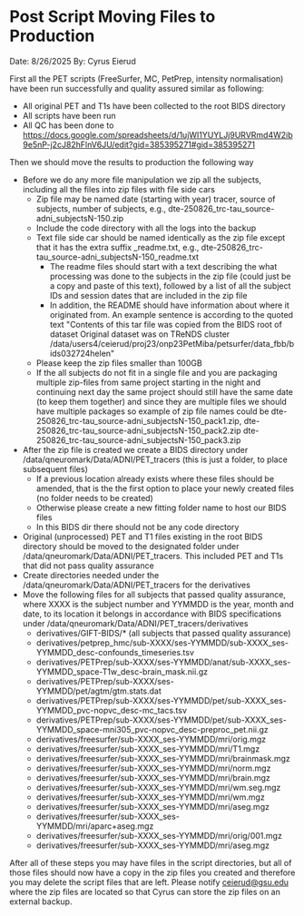 # Post Script Moving Files to Production

Date: 8/26/2025
By: Cyrus Eierud

First all the PET scripts (FreeSurfer, MC, PetPrep, intensity normalisation) have been run successfully and quality assured similar as following:
- All original PET and T1s have been collected to the root BIDS directory
- All scripts have been run
- All QC has been done to https://docs.google.com/spreadsheets/d/1ujWI1YUYLJj9URVRmd4W2ib9e5nP-j2cJ82hFlnV6JU/edit?gid=385395271#gid=385395271

Then we should move the results to production the following way
- Before we do any more file manipulation we zip all the subjects, including all the files into zip files with file side cars
  - Zip file may be named date (starting with year) tracer, source of subjects, number of subjects, e.g., dte-250826_trc-tau_source-adni_subjectsN-150.zip
  - Include the code directory with all the logs into the backup
  - Text file side car should be named identically as the zip file except that it has the extra suffix _readme.txt, e.g., dte-250826_trc-tau_source-adni_subjectsN-150_readme.txt
    - The readme files should start with a text describing the what processing was done to the subjects in the zip file (could just be a copy and paste of this text), followed by a list of all the subject IDs and session dates that are included in the zip file
    - In addition, the README should have information about where it originated from. An example sentence is according to the quoted text "Contents of this tar file was copied from the BIDS root of dataset Original dataset was on TReNDS cluster /data/users4/ceierud/proj23/onp23PetMiba/petsurfer/data_fbb/bids032724helen"
  - Please keep the zip files smaller than 100GB
  - If the all subjects do not fit in a single file and you are packaging multiple zip-files from same project starting in the night and continuing next day the same project should still have the same date (to keep them together) and since they are multiple files we should have multiple packages so example of zip file names could be dte-250826_trc-tau_source-adni_subjectsN-150_pack1.zip, dte-250826_trc-tau_source-adni_subjectsN-150_pack2.zip dte-250826_trc-tau_source-adni_subjectsN-150_pack3.zip
- After the zip file is created we create a BIDS directory under /data/qneuromark/Data/ADNI/PET_tracers (this is just a folder, to place subsequent files)
  - If a previous location already exists where these files should be amended, that is the the first option to place your newly created files (no folder needs to be created)
  - Otherwise please create a new fitting folder name to host our BIDS files
  - In this BIDS dir there should not be any code directory  
- Original (unprocessed) PET and T1 files existing in the root BIDS directory should be moved to the designated folder under /data/qneuromark/Data/ADNI/PET_tracers. This included PET and T1s that did not pass quality assurance
- Create directories needed under the /data/qneuromark/Data/ADNI/PET_tracers for the derivatives
- Move the following files for all subjects that passed quality assurance, where XXXX is the subject number and YYMMDD is the year, month and date, to its location it belongs in accordance with BIDS specifications under /data/qneuromark/Data/ADNI/PET_tracers/derivatives
  - derivatives/GIFT-BIDS/* (all subjects that passed quality assurance)
  - derivatives/petprep_hmc/sub-XXXX/ses-YYMMDD/sub-XXXX_ses-YYMMDD_desc-confounds_timeseries.tsv
  - derivatives/PETPrep/sub-XXXX/ses-YYMMDD/anat/sub-XXXX_ses-YYMMDD_space-T1w_desc-brain_mask.nii.gz
  - derivatives/PETPrep/sub-XXXX/ses-YYMMDD/pet/agtm/gtm.stats.dat
  - derivatives/PETPrep/sub-XXXX/ses-YYMMDD/pet/sub-XXXX_ses-YYMMDD_pvc-nopvc_desc-mc_tacs.tsv
  - derivatives/PETPrep/sub-XXXX/ses-YYMMDD/pet/sub-XXXX_ses-YYMMDD_space-mni305_pvc-nopvc_desc-preproc_pet.nii.gz
  - derivatives/freesurfer/sub-XXXX_ses-YYMMDD/mri/orig.mgz
  - derivatives/freesurfer/sub-XXXX_ses-YYMMDD/mri/T1.mgz
  - derivatives/freesurfer/sub-XXXX_ses-YYMMDD/mri/brainmask.mgz
  - derivatives/freesurfer/sub-XXXX_ses-YYMMDD/mri/norm.mgz
  - derivatives/freesurfer/sub-XXXX_ses-YYMMDD/mri/brain.mgz
  - derivatives/freesurfer/sub-XXXX_ses-YYMMDD/mri/wm.seg.mgz
  - derivatives/freesurfer/sub-XXXX_ses-YYMMDD/mri/wm.mgz
  - derivatives/freesurfer/sub-XXXX_ses-YYMMDD/mri/aseg.mgz
  - derivatives/freesurfer/sub-XXXX_ses-YYMMDD/mri/aparc+aseg.mgz
  - derivatives/freesurfer/sub-XXXX_ses-YYMMDD/mri/orig/001.mgz
  - derivatives/freesurfer/sub-XXXX_ses-YYMMDD/mri/aseg.mgz

After all of these steps you may have files in the script directories, but all of those files should now have a copy in the zip files you created and therefore you may delete the script files that are left.
Please notify ceierud@gsu.edu where the zip files are located so that Cyrus can store the zip files on an external backup.
 
